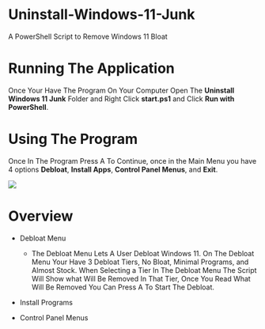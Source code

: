 # Uninstall-Windows-11-Junk
A PowerShell Script to Remove Windows 11 Bloat

# Running The Application

Once Your Have The Program On Your Computer Open The **Uninstall Windows 11 Junk** Folder and Right Click **start.ps1** and Click **Run with PowerShell**.

# Using The Program

Once In The Program Press A To Continue, once in the Main Menu you have 4 options **Debloat**, **Install Apps**, **Control Panel Menus**, and **Exit**.

![](https://github.com/ThatPowerShellGuy1/Uninstall-Windows-11-Junk/blob/main/sources/mainmenu-image.png)

# Overview

- Debloat Menu
  - The Debloat Menu Lets A User Debloat Windows 11. On The Debloat Menu Your Have 3 Debloat Tiers, No Bloat, Minimal Programs, and Almost Stock. When Selecting a Tier In The Debloat Menu The Script Will Show what Will Be Removed In That Tier, Once You Read What Will Be Removed You Can Press A To Start The Debloat.

- Install Programs
- Control Panel Menus

